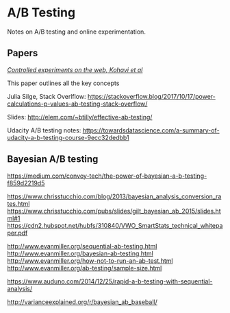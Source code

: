 # A/B Testing

Notes on A/B testing and online experimentation.

## Papers

[*Controlled experiments on the web, Kohavi et al*](/2009controlledExperimentsOnTheWebSurvey.pdf)

This paper outlines all the key concepts

Julia Silge, Stack Overlflow: 
https://stackoverflow.blog/2017/10/17/power-calculations-p-values-ab-testing-stack-overflow/

Slides:
http://elem.com/~btilly/effective-ab-testing/

Udacity A/B testing notes:
https://towardsdatascience.com/a-summary-of-udacity-a-b-testing-course-9ecc32dedbb1


## Bayesian A/B testing

https://medium.com/convoy-tech/the-power-of-bayesian-a-b-testing-f859d2219d5

https://www.chrisstucchio.com/blog/2013/bayesian_analysis_conversion_rates.html
https://www.chrisstucchio.com/pubs/slides/gilt_bayesian_ab_2015/slides.html#1
https://cdn2.hubspot.net/hubfs/310840/VWO_SmartStats_technical_whitepaper.pdf

http://www.evanmiller.org/sequential-ab-testing.html
http://www.evanmiller.org/bayesian-ab-testing.html
http://www.evanmiller.org/how-not-to-run-an-ab-test.html
http://www.evanmiller.org/ab-testing/sample-size.html

https://www.auduno.com/2014/12/25/rapid-a-b-testing-with-sequential-analysis/

http://varianceexplained.org/r/bayesian_ab_baseball/
